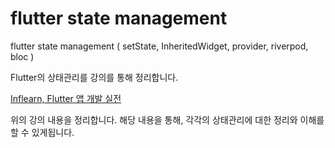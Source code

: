 # flutter state management
flutter state management ( setState, InheritedWidget, provider, riverpod, bloc )  

Flutter의 상태관리를 강의를 통해 정리합니다.

<A href="https://www.inflearn.com/course/%ED%94%8C%EB%9F%AC%ED%84%B0-%EC%95%B1-%EA%B0%9C%EB%B0%9C-%EC%8B%A4%EC%A0%84"> Inflearn, Flutter 앱 개발 실전</A>

위의 강의 내용을 정리합니다.
해당 내용을 통해, 각각의 상태관리에 대한 정리와 이해를 할 수 있게됩니다.

